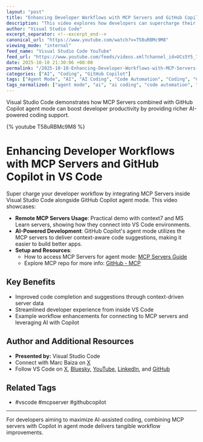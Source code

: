 ```yaml
---
layout: "post"
title: "Enhancing Developer Workflows with MCP Servers and GitHub Copilot in VS Code"
description: "This video explores how developers can supercharge their workflow by integrating MCP Servers within Visual Studio Code, specifically leveraging GitHub Copilot in agent mode. It demonstrates practical usage of remote MCP servers, such as context7 and MS Learn, to improve Copilot's ability to build better applications. The presentation includes links to MCP resources, guides on connecting your environment, and a walkthrough of agent mode capabilities for AI-powered coding."
author: "Visual Studio Code"
excerpt_separator: <!--excerpt_end-->
canonical_url: "https://www.youtube.com/watch?v=T58uRBMc9M8"
viewing_mode: "internal"
feed_name: "Visual Studio Code YouTube"
feed_url: "https://www.youtube.com/feeds/videos.xml?channel_id=UCs5Y5_7XK8HLDX0SLNwkd3w"
date: 2025-10-10 21:30:06 +00:00
permalink: "/2025-10-10-Enhancing-Developer-Workflows-with-MCP-Servers-and-GitHub-Copilot-in-VS-Code.html"
categories: ["AI", "Coding", "GitHub Copilot"]
tags: ["Agent Mode", "AI", "AI Coding", "Code Automation", "Coding", "Context7", "Developer Workflow", "GitHub Copilot", "MCP Servers", "Microsoft", "MS Learn", "Productivity", "Remote Servers", "Videos", "VS Code"]
tags_normalized: ["agent mode", "ai", "ai coding", "code automation", "coding", "context7", "developer workflow", "github copilot", "mcp servers", "microsoft", "ms learn", "productivity", "remote servers", "videos", "vs code"]
---
```


Visual Studio Code demonstrates how MCP Servers combined with GitHub Copilot agent mode can boost developer productivity by providing richer AI-powered coding support.<!--excerpt_end-->

{% youtube T58uRBMc9M8 %}

# Enhancing Developer Workflows with MCP Servers and GitHub Copilot in VS Code

Super charge your developer workflow by integrating MCP Servers inside Visual Studio Code alongside GitHub Copilot agent mode. This video showcases:

- **Remote MCP Servers Usage**: Practical demo with context7 and MS Learn servers, showing how they connect into VS Code environments.
- **AI-Powered Development**: GitHub Copilot's agent mode utilizes the MCP servers to deliver context-aware code suggestions, making it easier to build better apps.
- **Setup and Resources**:
  - How to access MCP Servers for agent mode: [MCP Servers Guide](https://code.visualstudio.com/mcp)
  - Explore MCP repo for more info: [GitHub - MCP](https://github.com/microsoft/mcp-for-...)

## Key Benefits

- Improved code completion and suggestions through context-driven server data
- Streamlined developer experience from inside VS Code
- Example workflow enhancements for connecting to MCP servers and leveraging AI with Copilot

## Author and Additional Resources

- **Presented by:** Visual Studio Code
- Connect with Marc Baiza on [X](https://x.com/MarcBaiza)
- Follow VS Code on [X](https://x.com/code), [Bluesky](https://bsky.app/profile/vscode.dev), [YouTube](https://youtube.com/code), [LinkedIn](https://www.linkedin.com/showcase/104107263), and [GitHub](https://github.com/microsoft/vscode)

## Related Tags

- #vscode #mcpserver #githubcopilot

---

For developers aiming to maximize AI-assisted coding, combining MCP servers with Copilot in agent mode delivers tangible workflow improvements.

